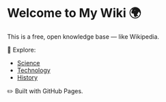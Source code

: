 # Welcome to My Wiki 🌍

This is a free, open knowledge base — like Wikipedia.

📘 Explore:
- [Science](science/biology.md)
- [Technology](tech/ai.md)
- [History](history/ancient.md)

✏️ Built with GitHub Pages.
